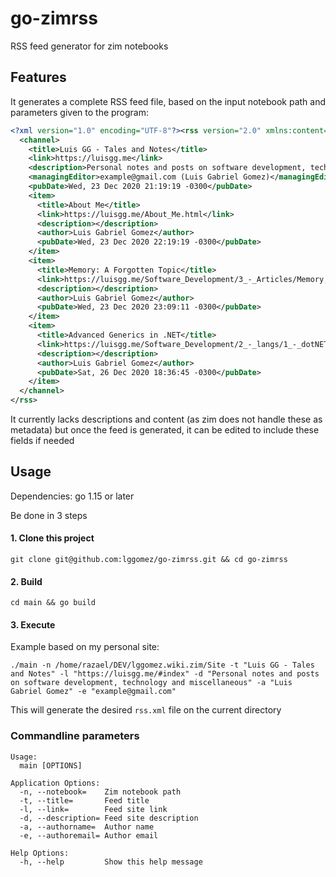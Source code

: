 # go-zimrss
RSS feed generator for zim notebooks

## Features

It generates a complete RSS feed file, based on the input notebook path and parameters given to the program:

```xml
<?xml version="1.0" encoding="UTF-8"?><rss version="2.0" xmlns:content="http://purl.org/rss/1.0/modules/content/">
  <channel>
    <title>Luis GG - Tales and Notes</title>
    <link>https://luisgg.me</link>
    <description>Personal notes and posts on software development, technology and miscellaneous</description>
    <managingEditor>example@gmail.com (Luis Gabriel Gomez)</managingEditor>
    <pubDate>Wed, 23 Dec 2020 21:19:19 -0300</pubDate>
    <item>
      <title>About Me</title>
      <link>https://luisgg.me/About_Me.html</link>
      <description></description>
      <author>Luis Gabriel Gomez</author>
      <pubDate>Wed, 23 Dec 2020 22:19:19 -0300</pubDate>
    </item>
    <item>
      <title>Memory: A Forgotten Topic</title>
      <link>https://luisgg.me/Software_Development/3_-_Articles/Memory,_a_Forgotten_Topic.html</link>
      <description></description>
      <author>Luis Gabriel Gomez</author>
      <pubDate>Wed, 23 Dec 2020 23:09:11 -0300</pubDate>
    </item>
    <item>
      <title>Advanced Generics in .NET</title>
      <link>https://luisgg.me/Software_Development/2_-_langs/1_-_dotNET/Advanced_Generics_in_.NET.html</link>
      <description></description>
      <author>Luis Gabriel Gomez</author>
      <pubDate>Sat, 26 Dec 2020 18:36:45 -0300</pubDate>
    </item>
  </channel>
</rss>
```

It currently lacks descriptions and content (as zim does not handle these as metadata) but once the feed is generated, it can be edited to include these fields if needed

## Usage

Dependencies: go 1.15 or later

Be done in 3 steps

#### 1. Clone this project
```shell
git clone git@github.com:lggomez/go-zimrss.git && cd go-zimrss
```

#### 2. Build
```shell
cd main && go build
```

#### 3. Execute
Example based on my personal site:

```shell
./main -n /home/razael/DEV/lggomez.wiki.zim/Site -t "Luis GG - Tales and Notes" -l "https://luisgg.me/#index" -d "Personal notes and posts on software development, technology and miscellaneous" -a "Luis Gabriel Gomez" -e "example@gmail.com"
```

This will generate the desired `rss.xml` file on the current directory

### Commandline parameters

```shell
Usage:
  main [OPTIONS]

Application Options:
  -n, --notebook=    Zim notebook path
  -t, --title=       Feed title
  -l, --link=        Feed site link
  -d, --description= Feed site description
  -a, --authorname=  Author name
  -e, --authoremail= Author email

Help Options:
  -h, --help         Show this help message
```
